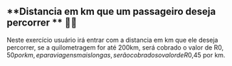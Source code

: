 ## **Distancia em km que um passageiro deseja percorrer ** 🚌💨

Neste exercício usuário irá entrar com a distancia em km que ele deseja percorrer, se a quilometragem for até 200km, será cobrado o valor de R$0,50 por km, e para viagens mais longas, serão cobrados o valor de R$0,45 por km.
